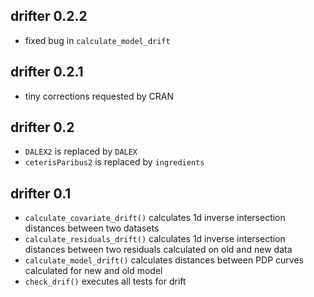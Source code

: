 drifter 0.2.2
----------------------------------------------------------------
* fixed bug in `calculate_model_drift`

drifter 0.2.1
----------------------------------------------------------------
* tiny corrections requested by CRAN

drifter 0.2
----------------------------------------------------------------
* `DALEX2` is replaced by `DALEX`
* `ceterisParibus2` is replaced by `ingredients`

drifter 0.1
----------------------------------------------------------------
* `calculate_covariate_drift()` calculates 1d inverse intersection distances between two datasets
* `calculate_residuals_drift()` calculates 1d inverse intersection distances between two residuals calculated on old and new data
* `calculate_model_drift()` calculates distances between PDP curves calculated for new and old model
* `check_drif()` executes all tests for drift 


